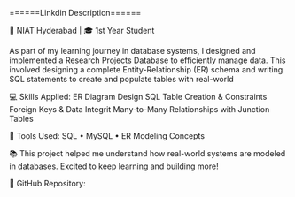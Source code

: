 



======Linkdin Description======

📍 NIAT Hyderabad | 🎓 1st Year Student

As part of my learning journey in database systems, I designed and implemented a Research Projects Database to efficiently manage data.
This involved designing a complete Entity-Relationship (ER) schema and writing SQL statements to create and populate tables with real-world 



💻 Skills Applied:
ER Diagram Design
SQL Table Creation & Constraints
Foreign Keys & Data Integrit
Many-to-Many Relationships with Junction Tables



🧠 Tools Used:
SQL • MySQL • ER Modeling Concepts



📚 This project helped me understand how real-world systems are modeled in databases. Excited to keep learning and building more!

🔗 GitHub Repository: 





